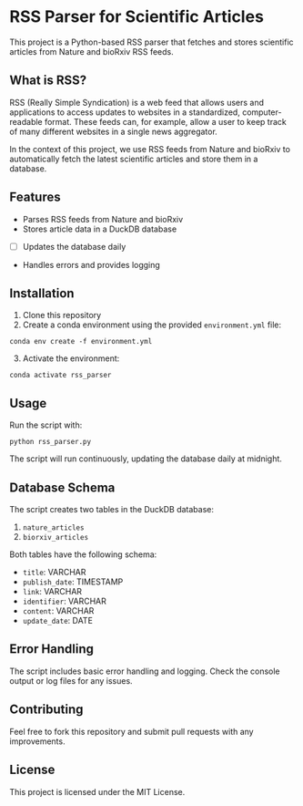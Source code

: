 # RSS Parser for Scientific Articles

This project is a Python-based RSS parser that fetches and stores scientific articles from Nature and bioRxiv RSS feeds.

## What is RSS?

RSS (Really Simple Syndication) is a web feed that allows users and applications to access updates to websites in a standardized, computer-readable format. These feeds can, for example, allow a user to keep track of many different websites in a single news aggregator.

In the context of this project, we use RSS feeds from Nature and bioRxiv to automatically fetch the latest scientific articles and store them in a database.

## Features

- Parses RSS feeds from Nature and bioRxiv
- Stores article data in a DuckDB database
- [ ] Updates the database daily
- Handles errors and provides logging

## Installation
1. Clone this repository
2. Create a conda environment using the provided `environment.yml` file:

```
conda env create -f environment.yml
```

3. Activate the environment:

```
conda activate rss_parser
```

## Usage

Run the script with:

```
python rss_parser.py
```

The script will run continuously, updating the database daily at midnight.

## Database Schema

The script creates two tables in the DuckDB database:

1. `nature_articles`
2. `biorxiv_articles`

Both tables have the following schema:

- `title`: VARCHAR
- `publish_date`: TIMESTAMP
- `link`: VARCHAR
- `identifier`: VARCHAR
- `content`: VARCHAR
- `update_date`: DATE

## Error Handling

The script includes basic error handling and logging. Check the console output or log files for any issues.

## Contributing

Feel free to fork this repository and submit pull requests with any improvements.

## License

This project is licensed under the MIT License.
